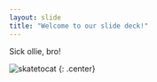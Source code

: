```yaml
---
layout: slide
title: "Welcome to our slide deck!"
---
```


Sick ollie, bro!

![skatetocat](https://octodex.github.com/images/skatetocat.png)
{: .center}
